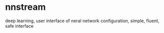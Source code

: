 # nnstream
deep learning, user interface of neral network configuration, simple, fluent, safe interface

